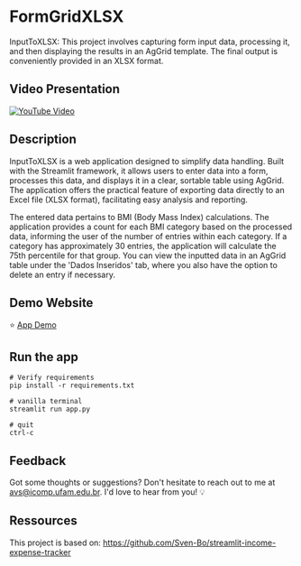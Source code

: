 
# FormGridXLSX

InputToXLSX: This project involves capturing form input data, processing it, and then displaying the results in an AgGrid template. The final output is conveniently provided in an XLSX format.


## Video Presentation
[![YouTube Video](https://img.youtube.com/vi/E3LZkOYzpOo/0.jpg)](https://www.youtube.com/watch?v=E3LZkOYzpOo)


## Description

InputToXLSX is a web application designed to simplify data handling. Built with the Streamlit framework, it allows users to enter data into a form, processes this data, and displays it in a clear, sortable table using AgGrid. The application offers the practical feature of exporting data directly to an Excel file (XLSX format), facilitating easy analysis and reporting.

The entered data pertains to BMI (Body Mass Index) calculations. The application provides a count for each BMI category based on the processed data, informing the user of the number of entries within each category. If a category has approximately 30 entries, the application will calculate the 75th percentile for that group. You can view the inputted data in an AgGrid table under the 'Dados Inseridos' tab, where you also have the option to delete an entry if necessary.

## Demo Website
⭐ [App Demo](https://percentilcalculator.streamlit.app/)

## Run the app
```
# Verify requirements
pip install -r requirements.txt

# vanilla terminal
streamlit run app.py

# quit
ctrl-c
```

## Feedback
Got some thoughts or suggestions? Don't hesitate to reach out to me at avs@icomp.ufam.edu.br. I'd love to hear from you! 💡

## Ressources
This project is based on: https://github.com/Sven-Bo/streamlit-income-expense-tracker
